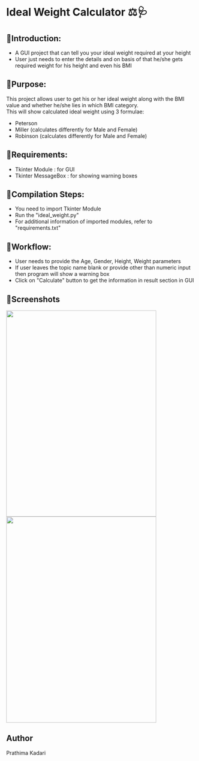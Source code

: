 # Ideal Weight Calculator ⚖🩺

## 🔸Introduction:

<ul>
  <li>A GUI project that can tell you your ideal weight required at your height</li>
  <li>User just needs to enter the details and on basis of that he/she gets required weight for his height and even his BMI</li>
</ul>

## 🔸Purpose:

This project allows user to get his or her ideal weight along with the BMI value and whether he/she lies in which BMI category.<br/>
This will show calculated ideal weight using 3 formulae:
<ul>
  <li>Peterson</li>
  <li>Miller (calculates differently for Male and Female)</li>
  <li>Robinson (calculates differently for Male and Female)</li>
</ul>

## 🔸Requirements:

<ul>
  <li>Tkinter Module : for GUI</li>
  <li>Tkinter MessageBox : for showing warning boxes</li>
</ul>

## 🔸Compilation Steps:

<ul>
  <li>You need to import Tkinter Module</li>
  <li>Run the "ideal_weight.py"</li>
  <li>For additional information of imported modules, refer to "requirements.txt"</li>
</ul>    

## 🔸Workflow:

<ul>
  <li>User needs to provide the Age, Gender, Height, Weight parameters</li>
  <li>If user leaves the topic name blank or provide other than numeric input then program will show a warning box</li>
  <li>Click on "Calculate" button to get the information in result section in GUI</li>
</ul>

## 🔸Screenshots

<img src="" height=550px width=400px>
<br/>
<img src="" height=550px width=400px>

## Author

Prathima Kadari
